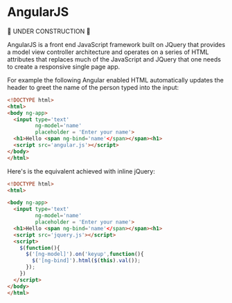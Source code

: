 AngularJS
=========

:construction: UNDER CONSTRUCTION :construction:

AngularJS is a front end JavaScript framework built on JQuery that provides a model view controller architecture and operates on a series of HTML attributes that replaces much of the JavaScript and JQuery that one needs to create a responsive single page app.

For example the following Angular enabled HTML automatically updates the header to greet the name of the person typed into the input:

```html
<!DOCTYPE html>
<html>
<body ng-app>
  <input type='text'
         ng-model='name'
         placeholder = 'Enter your name'>
  <h1>Hello <span ng-bind='name'</span></span><h1>
  <script src='angular.js'></script>
</body>
</html>
```

Here's is the equivalent achieved with inline jQuery:

```html
<!DOCTYPE html>
<html>

<body ng-app>
  <input type='text'
         ng-model='name'
         placeholder = 'Enter your name'>
  <h1>Hello <span ng-bind='name'</span></span><h1>
  <script src='jquery.js'></script>
  <script>
    $(function(){
      $('[ng-model]').on('keyup',function(){
        $('[ng-bind]').html($(this).val());
      });
    })
  </script>
</body>
</html>
```
